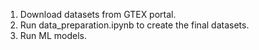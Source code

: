 1. Download datasets from GTEX portal.
2. Run data_preparation.ipynb to create the final datasets.
3. Run ML models.